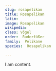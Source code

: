 ```yaml
---
slug: rosapelikan
title: Rosapelikan
latin:
image: Rosapelikan
wikipedia: 
class: Vögel
order:  Ruderfüßer
family:  Pelikane
species:  Rosapelikan

---
```


I am content.
